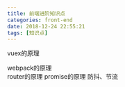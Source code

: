 ```yaml
---
title: 前端进阶知识点
categories: front-end
date: 2018-12-24 22:55:21
tags: [知识点]
---
```


vuex的原理

webpack的原理  
router的原理 
promise的原理
防抖、节流

